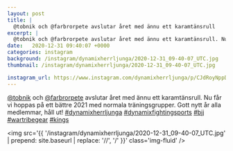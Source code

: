```yaml
---
layout: post
title: |
  @tobnik och @farbrorpete avslutar året med ännu ett karamtänsrull
excerpt: |
  @tobnik och @farbrorpete avslutar året med ännu ett karamtänsrull. Nu får vi hoppas på ett bättre 2021 med normala träningsgrupper. Gott nytt år alla medlemmar, håll ut!     
date:   2020-12-31 09:40:07 +0000
categories: instagram
background: /instagram/dynamixherrljunga/2020-12-31_09-40-07_UTC.jpg
thumbnail: /instagram/dynamixherrljunga/2020-12-31_09-40-07_UTC.jpg

instagram_url: https://www.instagram.com/dynamixherrljunga/p/CJdRoyNppDb
---
```

[@tobnik](https://www.instagram.com/tobnik/) och [@farbrorpete](https://www.instagram.com/farbrorpete/) avslutar året med ännu ett karamtänsrull. Nu får vi hoppas på ett bättre 2021 med normala träningsgrupper. Gott nytt år alla medlemmar, håll ut! [#dynamixherrljunga](https://www.instagram.com/explore/tags/dynamixherrljunga/) [#dynamixfightingsports](https://www.instagram.com/explore/tags/dynamixfightingsports/) [#bjj](https://www.instagram.com/explore/tags/bjj/) [#wartribegear](https://www.instagram.com/explore/tags/wartribegear/) [#kings](https://www.instagram.com/explore/tags/kings/)



<img src='{{ '/instagram/dynamixherrljunga/2020-12-31_09-40-07_UTC.jpg' | prepend: site.baseurl | replace: '//', '/' }}' class='img-fluid' />
